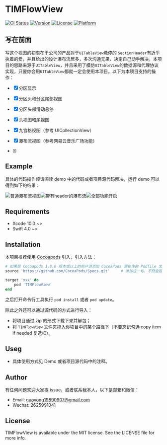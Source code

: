 # TIMFlowView
[![CI Status](https://img.shields.io/travis/Tim/TIMFlowView.svg?style=flat)](https://travis-ci.org/Tim/TIMFlowView)
[![Version](https://img.shields.io/cocoapods/v/TIMFlowView.svg?style=flat)](https://cocoapods.org/pods/TIMFlowView)
[![License](https://img.shields.io/cocoapods/l/TIMFlowView.svg?style=flat)](https://cocoapods.org/pods/TIMFlowView)
[![Platform](https://img.shields.io/cocoapods/p/TIMFlowView.svg?style=flat)](https://cocoapods.org/pods/TIMFlowView)

## 写在前面

写这个视图的初衷在于公司的产品对于`UITableView`悬停的 `SectionHeader`有近乎执着的爱，并且给出的设计瀑布流居多，多次沟通无果，决定自己动手解决，本项目的思路来源于`UITableView`，并且采用了模仿`UITableView`的数据源和代理协议实现，只要你会用`UITableView`那就一定会使用本项目。以下为本项目支持的操作：

- [x] 分区显示
- [x] 分区头和分区尾部视图
- [x] 分区头部滑动悬停
- [x] 头视图和尾视图
- [x] 九宫格视图（参考 UICollectionView）
- [x] 瀑布流视图（参考网易云音乐广场功能）

- [x] 

## Example

具体的代码操作烦请阅读 demo 中的代码或者项目源代码解决，运行 demo 可以得到如下的结果：

![普通瀑布流视图](/Users/tim/Development/TIMFlowView/ExampleImages/普通瀑布流.gif)![带有header的瀑布流](/Users/tim/Development/TIMFlowView/ExampleImages/带有header的瀑布流.gif)![全部功能开启](/Users/tim/Development/TIMFlowView/ExampleImages/全部功能开启.gif)

## Requirements

- Xcode 10.0 ~>
- Swift 4.0 ~>

## Installation

本项目推荐使用 [Cocoapods](https://cocoapods.org) 引入，引入方法：

```ruby
# 如果是 Cocoapods 1.8.0 版本或以上的用户请添加 CocoaPods 源在你的 Podfile 文件最顶部添加
source 'https://github.com/CocoaPods/Specs.git'		# 添加这一句，不然会报 cdn 错误

target 'xxx' do
	pod 'TIMFlowView'
end
```

之后打开命令行工具执行 `pod install` 或者 `pod update`。

除此之外还可以通过源代码的方式进行导入：

- 将项目通过 zip 的形式下载下来并解包；
- 将 `TIMFlowView` 文件夹拖入你项目中的某个路径下（不要忘记勾选 copy item if needed 复选框）。

## Useg

- 具体使用方式见 Demo 或者项目源代码中的注释。

## Author

有任何问题欢迎大家提 issue，或者联系我本人，以下是邮箱和微信：

- Email:  guoyong19890907@gmail.com
- Wechat: 2625991041

## License

TIMFlowView is available under the MIT license. See the LICENSE file for more info.
